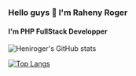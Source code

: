 ### Hello guys 👋 I'm Raheny Roger
#### I'm PHP FullStack Developper

<!--
 [![Top Langs](https://github-readme-stats.vercel.app/api/top-langs/?username=anuraghazra&langs_count=8)](https://github.com/anuraghazra/github-readme-stats)
 -->
 ![Heniroger's GitHub stats](https://github-readme-stats.vercel.app/api?username=heniroger&count_private=true&theme=radical)
 
[![Top Langs](https://github-readme-stats.vercel.app/api/top-langs/?username=heniroger&layout=compact&count_private=true&langs_count=10)](https://github.com/anuraghazra/github-readme-stats)


<!--
**heniroger/heniroger** is a ✨ _special_ ✨ repository because its `README.md` (this file) appears on your GitHub profile.

Here are some ideas to get you started:

- 🔭 I’m currently working on ...
- 🌱 I’m currently learning ...
- 👯 I’m looking to collaborate on ...
- 🤔 I’m looking for help with ...
- 💬 Ask me about ...
- 📫 How to reach me: ...
- 😄 Pronouns: ...
- ⚡ Fun fact: ...
-->
